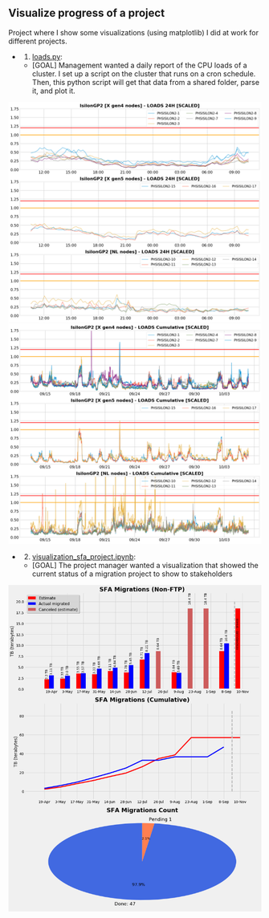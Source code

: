 ## Visualize progress of a project

Project where I show some visualizations (using matplotlib) I did at work for different projects.

* 1) [loads.py](https://github.com/nachocarracedo/Visualizations/blob/master/loads.py): 
	* [GOAL] Management wanted a daily report of the CPU loads of a cluster. I set up a script on the cluster that runs on a cron schedule. Then, this python script will get that data from a shared folder, parse it, and plot it. 
	
![Alt text](/images/GP2_loads_24h.png?raw=true)
![Alt text](/images/GP2_loads_cumulative.png?raw=true)

* 2) [visualization_sfa_project.ipynb](https://github.com/nachocarracedo/Visualizations/blob/master/visualization_sfa_project.ipynb): 
	* [GOAL] The project manager wanted a visualization that showed the current status of a migration project to show to stakeholders
	
![Alt text](/images/migration_progress.png?raw=true)



